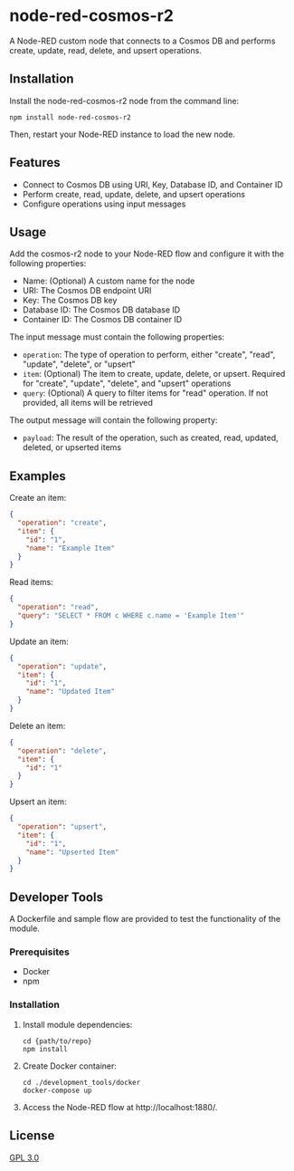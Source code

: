# node-red-cosmos-r2

A Node-RED custom node that connects to a Cosmos DB and performs create, update, read, delete, and upsert operations.

## Installation

Install the node-red-cosmos-r2 node from the command line:

```
npm install node-red-cosmos-r2
```

Then, restart your Node-RED instance to load the new node.

## Features

- Connect to Cosmos DB using URI, Key, Database ID, and Container ID
- Perform create, read, update, delete, and upsert operations
- Configure operations using input messages

## Usage

Add the cosmos-r2 node to your Node-RED flow and configure it with the following properties:

- Name: (Optional) A custom name for the node
- URI: The Cosmos DB endpoint URI
- Key: The Cosmos DB key
- Database ID: The Cosmos DB database ID
- Container ID: The Cosmos DB container ID

The input message must contain the following properties:

- `operation`: The type of operation to perform, either "create", "read", "update", "delete", or "upsert"
- `item`: (Optional) The item to create, update, delete, or upsert. Required for "create", "update", "delete", and "upsert" operations
- `query`: (Optional) A query to filter items for "read" operation. If not provided, all items will be retrieved

The output message will contain the following property:

- `payload`: The result of the operation, such as created, read, updated, deleted, or upserted items

## Examples

Create an item:

```json
{
  "operation": "create",
  "item": {
    "id": "1",
    "name": "Example Item"
  }
}
```

Read items:

```json
{
  "operation": "read",
  "query": "SELECT * FROM c WHERE c.name = 'Example Item'"
}
```

Update an item:

```json
{
  "operation": "update",
  "item": {
    "id": "1",
    "name": "Updated Item"
  }
}
```

Delete an item:

```json
{
  "operation": "delete",
  "item": {
    "id": "1"
  }
}
```

Upsert an item:

```json
{
  "operation": "upsert",
  "item": {
    "id": "1",
    "name": "Upserted Item"
  }
}
```

## Developer Tools

A Dockerfile and sample flow are provided to test the functionality of the module.

### Prerequisites

- Docker
- npm

### Installation

1. Install module dependencies:

   ```
   cd {path/to/repo}
   npm install
   ```

1. Create Docker container:

   ```
   cd ./development_tools/docker
   docker-compose up
   ```

1. Access the Node-RED flow at http://localhost:1880/.

## License

[GPL 3.0](LICENSE)

